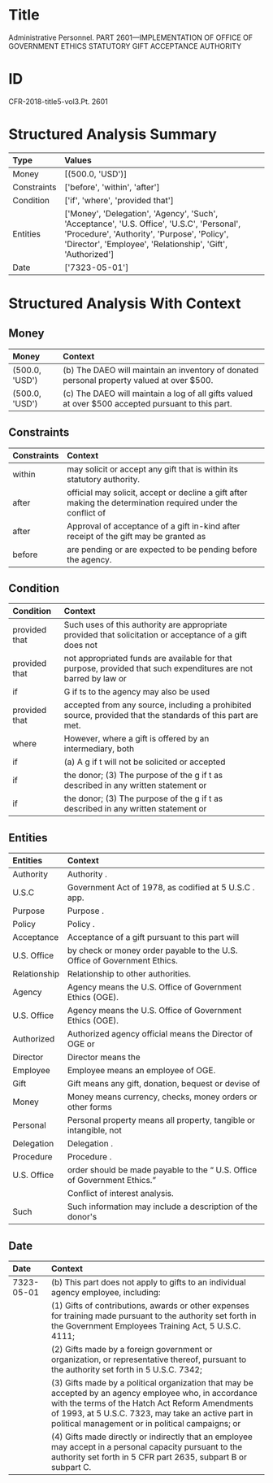 # Title

 Administrative Personnel. PART 2601—IMPLEMENTATION OF OFFICE OF GOVERNMENT ETHICS STATUTORY GIFT ACCEPTANCE AUTHORITY


# ID

 CFR-2018-title5-vol3.Pt. 2601


# Structured Analysis Summary

| Type        | Values                                                                                                                                                                                                   |
|:------------|:---------------------------------------------------------------------------------------------------------------------------------------------------------------------------------------------------------|
| Money       | [(500.0, 'USD')]                                                                                                                                                                                         |
| Constraints | ['before', 'within', 'after']                                                                                                                                                                            |
| Condition   | ['if', 'where', 'provided that']                                                                                                                                                                         |
| Entities    | ['Money', 'Delegation', 'Agency', 'Such', 'Acceptance', 'U.S. Office', 'U.S.C', 'Personal', 'Procedure', 'Authority', 'Purpose', 'Policy', 'Director', 'Employee', 'Relationship', 'Gift', 'Authorized'] |
| Date        | ['7323-05-01']                                                                                                                                                                                           |


# Structured Analysis With Context

 


## Money

| Money          | Context                                                                                           |
|:---------------|:--------------------------------------------------------------------------------------------------|
| (500.0, 'USD') | (b) The DAEO will maintain an inventory of donated personal property valued at over $500.         |
| (500.0, 'USD') | (c) The DAEO will maintain a log of all gifts valued at over $500 accepted pursuant to this part. |


## Constraints

| Constraints   | Context                                                                                                      |
|:--------------|:-------------------------------------------------------------------------------------------------------------|
| within        | may solicit or accept any gift that is within  its statutory authority.                                      |
| after         | official may solicit, accept or decline a gift after making the determination required under the conflict of |
| after         | Approval of acceptance of a gift in-kind  after receipt of the gift may be granted as                        |
| before        | are pending or are expected to be pending before  the agency.                                                |


## Condition

| Condition     | Context                                                                                                         |
|:--------------|:----------------------------------------------------------------------------------------------------------------|
| provided that | Such uses of this authority are appropriate  provided that solicitation or acceptance of a gift does not        |
| provided that | not appropriated funds are available for that purpose, provided that such expenditures are not barred by law or |
| if            | G if ts to the agency may also be used                                                                          |
| provided that | accepted from any source, including a prohibited source, provided that  the standards of this part are met.     |
| where         | However,  where a gift is offered by an intermediary, both                                                      |
| if            | (a) A g if t will not be solicited or accepted                                                                  |
| if            | the donor; (3) The purpose of the g if t as described in any written statement or                               |
| if            | the donor; (3) The purpose of the g if t as described in any written statement or                               |


## Entities

| Entities     | Context                                                                               |
|:-------------|:--------------------------------------------------------------------------------------|
| Authority    | Authority .                                                                           |
| U.S.C        | Government Act of 1978, as codified at 5 U.S.C . app.                                 |
| Purpose      | Purpose .                                                                             |
| Policy       | Policy .                                                                              |
| Acceptance   | Acceptance of a gift pursuant to this part will                                       |
| U.S. Office  | by check or money order payable to the U.S. Office  of Government Ethics.             |
| Relationship | Relationship  to other authorities.                                                   |
| Agency       | Agency  means the U.S. Office of Government Ethics (OGE).                             |
| U.S. Office  | Agency means the  U.S. Office  of Government Ethics (OGE).                            |
| Authorized   | Authorized agency official means the Director of OGE or                               |
| Director     | Director  means the                                                                   |
| Employee     | Employee  means an employee of OGE.                                                   |
| Gift         | Gift means any gift, donation, bequest or devise of                                   |
| Money        | Money means currency, checks, money orders or other forms                             |
| Personal     | Personal property means all property, tangible or intangible, not                     |
| Delegation   | Delegation .                                                                          |
| Procedure    | Procedure .                                                                           |
| U.S. Office  | order should be made payable to the &#8220; U.S. Office  of Government Ethics.&#8221; |
|              |               Conflict of interest analysis.                                          |
| Such         | Such information may include a description of the donor's                             |


## Date

| Date       | Context                                                                                                                                                                                                                                                                           |
|:-----------|:----------------------------------------------------------------------------------------------------------------------------------------------------------------------------------------------------------------------------------------------------------------------------------|
| 7323-05-01 | (b) This part does not apply to gifts to an individual agency employee, including:                                                                                                                                                                                                |
|            |               (1) Gifts of contributions, awards or other expenses for training made pursuant to the authority set forth in the Government Employees Training Act, 5 U.S.C. 4111;                                                                                                 |
|            |               (2) Gifts made by a foreign government or organization, or representative thereof, pursuant to the authority set forth in 5 U.S.C. 7342;                                                                                                                            |
|            |               (3) Gifts made by a political organization that may be accepted by an agency employee who, in accordance with the terms of the Hatch Act Reform Amendments of 1993, at 5 U.S.C. 7323, may take an active part in political management or in political campaigns; or |
|            |               (4) Gifts made directly or indirectly that an employee may accept in a personal capacity pursuant to the authority set forth in 5 CFR part 2635, subpart B or subpart C.                                                                                            |


